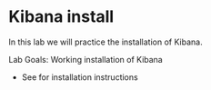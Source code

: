 # Kibana install

In this lab we will practice the installation of Kibana.

Lab Goals: Working installation of Kibana


* See [](../elasticsearch8/1-install.md) for installation instructions

